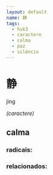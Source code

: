 ```yaml
--- 
layout: default
name: 静 
tags: 
  - hsk3
  - caractere
  - calma
  - paz
  - silêncio
--- 
```

# 静 
jìng  
 
*(caractere)*  
## calma 
### radicais: 
### relacionados: 
